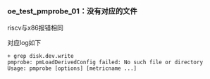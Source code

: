 ### oe_test_pmprobe_01：没有对应的文件

riscv与x86报错相同

对应log如下

```
+ grep disk.dev.write
pmprobe: pmLoadDerivedConfig failed: No such file or directory
Usage: pmprobe [options] [metricname ...]
```

